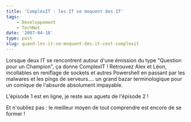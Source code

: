 ```yaml
---
title: 'ComplexIT : les IT se moquent des IT'
tags:
    - Développement
    - TechNet
date: '2007-04-18'
type: post
slug: quand-les-it-se-moquent-des-it-cest-complexit
---
```


Lorsque deux IT se rencontrent autour d'une émission du type "Question pour un Champion", ça donne ComplexIT&nbsp;!
Retrouvez Alex et Léon, incollables en reniflage de sockets et autres Powershell en passant par les malwares et les pings de serveurs…. un grand bazar terminologique pour un comique de l'absurde absolument impayable.

L'épisode 1 est en ligne, je reste aux aguets de l'épisode 2&nbsp;!

Et n'oubliez pas&nbsp;: le meilleur moyen de tout comprendre est encore de se former&nbsp;!
